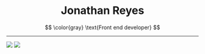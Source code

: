 <h1 align="center">
Jonathan Reyes <br>
</h1>

$$
\color{gray}
\text{Front end developer}
$$

---
<!-- Theme responsive stats -->

<!-- Main stats -->
<picture>
  <source
    srcset="https://github-readme-stats.vercel.app/api?username=JonyR3G0&show_icons=true&hide=issues&title_color=ffffff&text_color=8a939b&bg_color=00000000&border_color=3c434c&icon_color=3f88e5&locale=en&ring_color=50c35c&border_radius=20"
    media="(prefers-color-scheme: dark)"
  />
  <source
    srcset="https://github-readme-stats.vercel.app/api?username=JonyR3G0&show_icons=true&hide=stars,issues&title_color=000000&text_color=8a939b&bg_color=00000000&border_color=d2dbe3&icon_color=3f88e5&locale=en&ring_color=337b49&border_radius=20"
    media="(prefers-color-scheme: light), (prefers-color-scheme: no-preference)"
  />
  <img src="https://github-readme-stats.vercel.app/api?username=JonyR3G0&show_icons=true&hide=stars,issues&title_color=ffffff&text_color=8a939b&bg_color=00000000&border_color=3c434c&icon_color=3f88e5&locale=en&ring_color=50c35c&border_radius=20" />
</picture>

<!-- Top lang. -->
<picture>
  <source
    srcset="https://github-readme-stats.vercel.app/api/top-langs/?username=JonyR3G0&layout=compact&title_color=000000&text_color=8a939b&bg_color=00000000&border_color=d2dbe3c&locale=en&ring_color=337b49&border_radius=20"
    media="(prefers-color-scheme: light), (prefers-color-scheme: no-preference)"
  />
  <source
    srcset="https://github-readme-stats.vercel.app/api/top-langs/?username=JonyR3G0&layout=compact&title_color=FFFFFF&text_color=8a939b&bg_color=00000000&border_color=3c434c&locale=en&border_radius=20"
    media="(prefers-color-scheme: dark)"
  />
    <img src="https://github-readme-stats.vercel.app/api/top-langs/?username=JonyR3G0&layout=compact" />
</picture>
